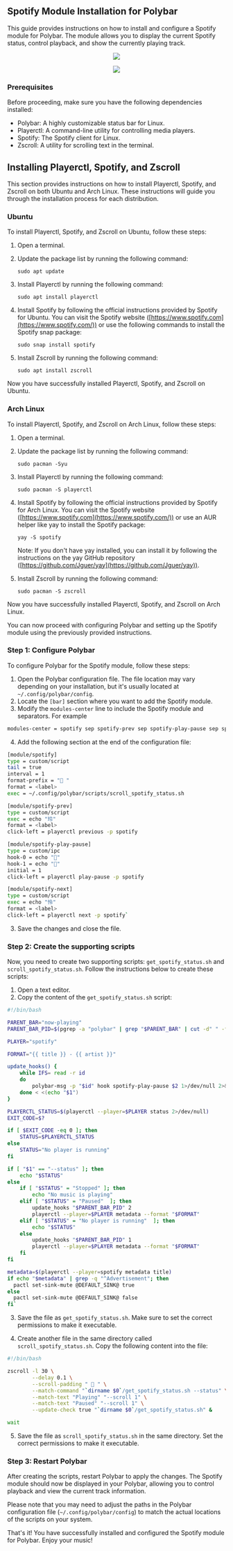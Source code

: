 
## Spotify Module Installation for Polybar

This guide provides instructions on how to install and configure a Spotify module for Polybar. The module allows you to display the current Spotify status, control playback, and show the currently playing track.

<p align="center" width="100%">
    <img src="https://github.com/Willianjesusdasilva/Polybar-component-spotify/blob/32c4b56a89f1f7cdefe9e90a2e4731b002a00022/src/example.gif"> 
</p>
<p align="center" width="100%">
    <img src="https://github.com/Willianjesusdasilva/Polybar-component-spotify/blob/a1c98fdc669a52cf380f252be563311549d787e6/src/example_zoom.gif"> 
</p>

### Prerequisites

Before proceeding, make sure you have the following dependencies installed:

-   Polybar: A highly customizable status bar for Linux.
-   Playerctl: A command-line utility for controlling media players.
-   Spotify: The Spotify client for Linux.
-   Zscroll: A utility for scrolling text in the terminal.

## Installing Playerctl, Spotify, and Zscroll

This section provides instructions on how to install Playerctl, Spotify, and Zscroll on both Ubuntu and Arch Linux. These instructions will guide you through the installation process for each distribution.

### Ubuntu

To install Playerctl, Spotify, and Zscroll on Ubuntu, follow these steps:

1.  Open a terminal.
    
2.  Update the package list by running the following command:

    `sudo apt update` 
    
3.  Install Playerctl by running the following command:
    
    `sudo apt install playerctl` 
    
4.  Install Spotify by following the official instructions provided by Spotify for Ubuntu. You can visit the Spotify website ([https://www.spotify.com](https://www.spotify.com/)) or use the following commands to install the Spotify snap package:
    
    `sudo snap install spotify` 
    
5.  Install Zscroll by running the following command:

    `sudo apt install zscroll` 
    
Now you have successfully installed Playerctl, Spotify, and Zscroll on Ubuntu.

### Arch Linux

To install Playerctl, Spotify, and Zscroll on Arch Linux, follow these steps:

1.  Open a terminal.
    
2.  Update the package list by running the following command:

    `sudo pacman -Syu` 
    
3.  Install Playerctl by running the following command:

    `sudo pacman -S playerctl` 
    
4.  Install Spotify by following the official instructions provided by Spotify for Arch Linux. You can visit the Spotify website ([https://www.spotify.com](https://www.spotify.com/)) or use an AUR helper like yay to install the Spotify package:

    `yay -S spotify` 
    
    Note: If you don't have yay installed, you can install it by following the instructions on the yay GitHub repository ([https://github.com/Jguer/yay](https://github.com/Jguer/yay)).
    
5.  Install Zscroll by running the following command:

    `sudo pacman -S zscroll` 

Now you have successfully installed Playerctl, Spotify, and Zscroll on Arch Linux.

You can now proceed with configuring Polybar and setting up the Spotify module using the previously provided instructions.

### Step 1: Configure Polybar

To configure Polybar for the Spotify module, follow these steps:

1.  Open the Polybar configuration file. The file location may vary depending on your installation, but it's usually located at `~/.config/polybar/config`.
2.  Locate the `[bar]` section where you want to add the Spotify module.
3.  Modify the `modules-center` line to include the Spotify module and separators. For example

```sh
modules-center = spotify sep spotify-prev sep spotify-play-pause sep spotify-next
```

4.  Add the following section at the end of the configuration file:

```sh
[module/spotify]
type = custom/script
tail = true
interval = 1
format-prefix = " "
format = <label>
exec = ~/.config/polybar/scripts/scroll_spotify_status.sh

[module/spotify-prev]
type = custom/script
exec = echo "玲"
format = <label>
click-left = playerctl previous -p spotify

[module/spotify-play-pause]
type = custom/ipc
hook-0 = echo ""
hook-1 = echo ""
initial = 1
click-left = playerctl play-pause -p spotify

[module/spotify-next]
type = custom/script
exec = echo "怜"
format = <label>
click-left = playerctl next -p spotify` 
```

3.  Save the changes and close the file.

### Step 2: Create the supporting scripts

Now, you need to create two supporting scripts: `get_spotify_status.sh` and `scroll_spotify_status.sh`. Follow the instructions below to create these scripts:

1.  Open a text editor.
2.  Copy the content of the `get_spotify_status.sh` script:

```sh
#!/bin/bash

PARENT_BAR="now-playing"
PARENT_BAR_PID=$(pgrep -a "polybar" | grep "$PARENT_BAR" | cut -d" " -f1)

PLAYER="spotify"

FORMAT="{{ title }} - {{ artist }}"

update_hooks() {
    while IFS= read -r id
    do
        polybar-msg -p "$id" hook spotify-play-pause $2 1>/dev/null 2>&1
    done < <(echo "$1")
}

PLAYERCTL_STATUS=$(playerctl --player=$PLAYER status 2>/dev/null)
EXIT_CODE=$?

if [ $EXIT_CODE -eq 0 ]; then
    STATUS=$PLAYERCTL_STATUS
else
    STATUS="No player is running"
fi

if [ "$1" == "--status" ]; then
    echo "$STATUS"
else
    if [ "$STATUS" = "Stopped" ]; then
        echo "No music is playing"
    elif [ "$STATUS" = "Paused"  ]; then
        update_hooks "$PARENT_BAR_PID" 2
        playerctl --player=$PLAYER metadata --format "$FORMAT"
    elif [ "$STATUS" = "No player is running"  ]; then
        echo "$STATUS"
    else
        update_hooks "$PARENT_BAR_PID" 1
        playerctl --player=$PLAYER metadata --format "$FORMAT"
    fi
fi

metadata=$(playerctl --player=spotify metadata title)
if echo "$metadata" | grep -q "^Advertisement"; then
  pactl set-sink-mute @DEFAULT_SINK@ true
else
  pactl set-sink-mute @DEFAULT_SINK@ false
fi` 
```

3.  Save the file as `get_spotify_status.sh`. Make sure to set the correct permissions to make it executable.

4.  Create another file in the same directory called `scroll_spotify_status.sh`. Copy the following content into the file:

```sh
#!/bin/bash

zscroll -l 30 \
        --delay 0.1 \
        --scroll-padding "  " \
        --match-command "`dirname $0`/get_spotify_status.sh --status" \
        --match-text "Playing" "--scroll 1" \
        --match-text "Paused" "--scroll 1" \
        --update-check true "`dirname $0`/get_spotify_status.sh" &

wait
```

5.  Save the file as `scroll_spotify_status.sh` in the same directory. Set the correct permissions to make it executable.

### Step 3: Restart Polybar

After creating the scripts, restart Polybar to apply the changes. The Spotify module should now be displayed in your Polybar, allowing you to control playback and view the current track information.

Please note that you may need to adjust the paths in the Polybar configuration file (`~/.config/polybar/config`) to match the actual locations of the scripts on your system.

That's it! You have successfully installed and configured the Spotify module for Polybar. Enjoy your music!
